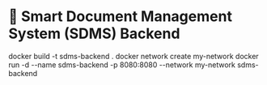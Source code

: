 ﻿# 📄 Smart Document Management System (SDMS) Backend
docker build -t sdms-backend .
docker network create my-network
docker run -d --name sdms-backend -p 8080:8080 --network my-network sdms-backend